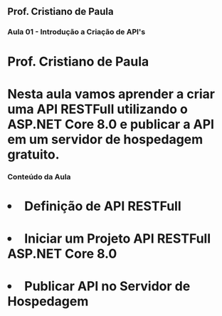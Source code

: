 
## Prof. Cristiano de Paula
### Aula 01 - Introdução a Criação de API's
# Prof. Cristiano de Paula
# Nesta aula vamos aprender a criar uma API RESTFull utilizando o ASP.NET Core 8.0 e publicar a API em um servidor de hospedagem gratuito.

### Conteúdo da Aula
# <ul>
#	<li>Definição de API RESTFull</li>
#	<li>Iniciar um Projeto API RESTFull ASP.NET Core 8.0</li>
#	<li>Publicar API no Servidor de Hospedagem</li>
# </ul>